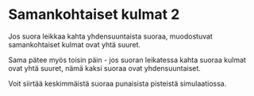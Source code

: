 # Samankohtaiset kulmat 2

Jos suora leikkaa kahta yhdensuuntaista suoraa,
muodostuvat samankohtaiset kulmat ovat yhtä suuret.

Sama pätee myös toisin päin - jos suoran leikatessa
kahta suoraa kulmat ovat yhtä suuret, nämä kaksi
suoraa ovat yhdensuuntaiset.

Voit siirtää keskimmäistä suoraa punaisista
pisteistä simulaatiossa.
